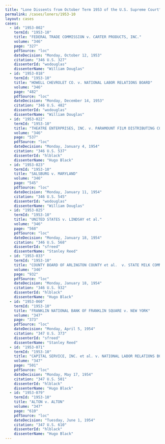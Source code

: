 ```yaml
---
title: "Lone Dissents from October Term 1953 of the U.S. Supreme Court"
permalink: /cases/loners/1953-10
layout: cases
cases:
  - id: "1953-002"
    termId: "1953-10"
    title: "FEDERAL TRADE COMMISSION v. CARTER PRODUCTS, INC."
    volume: "346"
    page: "327"
    pdfSource: "loc"
    dateDecision: "Monday, October 12, 1953"
    citation: "346 U.S. 327"
    dissenterId: "wodouglas"
    dissenterName: "William Douglas"
  - id: "1953-018"
    termId: "1953-10"
    title: "HOWELL CHEVROLET CO. v. NATIONAL LABOR RELATIONS BOARD"
    volume: "346"
    page: "482"
    pdfSource: "loc"
    dateDecision: "Monday, December 14, 1953"
    citation: "346 U.S. 482"
    dissenterId: "wodouglas"
    dissenterName: "William Douglas"
  - id: "1953-022"
    termId: "1953-10"
    title: "THEATRE ENTERPRISES, INC. v. PARAMOUNT FILM DISTRIBUTING CORP. et al."
    volume: "346"
    page: "537"
    pdfSource: "loc"
    dateDecision: "Monday, January 4, 1954"
    citation: "346 U.S. 537"
    dissenterId: "hlblack"
    dissenterName: "Hugo Black"
  - id: "1953-023"
    termId: "1953-10"
    title: "SALSBURG v. MARYLAND"
    volume: "346"
    page: "545"
    pdfSource: "loc"
    dateDecision: "Monday, January 11, 1954"
    citation: "346 U.S. 545"
    dissenterId: "wodouglas"
    dissenterName: "William Douglas"
  - id: "1953-025"
    termId: "1953-10"
    title: "UNITED STATES v. LINDSAY et al."
    volume: "346"
    page: "568"
    pdfSource: "loc"
    dateDecision: "Monday, January 18, 1954"
    citation: "346 U.S. 568"
    dissenterId: "sfreed"
    dissenterName: "Stanley Reed"
  - id: "1953-033"
    termId: "1953-10"
    title: "COUNTY BOARD OF ARLINGTON COUNTY et al.  v. STATE MILK COMMISSION."
    volume: "346"
    page: "932"
    pdfSource: "loc"
    dateDecision: "Monday, January 18, 1954"
    citation: "346 U.S. 932"
    dissenterId: "hlblack"
    dissenterName: "Hugo Black"
  - id: "1953-060"
    termId: "1953-10"
    title: "FRANKLIN NATIONAL BANK OF FRANKLIN SQUARE v. NEW YORK"
    volume: "347"
    page: "373"
    pdfSource: "loc"
    dateDecision: "Monday, April 5, 1954"
    citation: "347 U.S. 373"
    dissenterId: "sfreed"
    dissenterName: "Stanley Reed"
  - id: "1953-071"
    termId: "1953-10"
    title: "CAPITAL SERVICE, INC. et al. v. NATIONAL LABOR RELATIONS BOARD"
    volume: "347"
    page: "501"
    pdfSource: "loc"
    dateDecision: "Monday, May 17, 1954"
    citation: "347 U.S. 501"
    dissenterId: "hlblack"
    dissenterName: "Hugo Black"
  - id: "1953-079"
    termId: "1953-10"
    title: "ALTON v. ALTON"
    volume: "347"
    page: "610"
    pdfSource: "loc"
    dateDecision: "Tuesday, June 1, 1954"
    citation: "347 U.S. 610"
    dissenterId: "hlblack"
    dissenterName: "Hugo Black"
---
```

